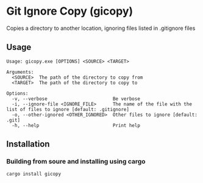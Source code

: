 # Git Ignore Copy (gicopy)
Copies a directory to another location, ignoring files listed in .gitignore files
## Usage
```
Usage: gicopy.exe [OPTIONS] <SOURCE> <TARGET>

Arguments:
  <SOURCE>  The path of the directory to copy from
  <TARGET>  The path of the directory to copy to

Options:
  -v, --verbose                        Be verbose
  -i, --ignore-file <IGNORE_FILE>      The name of the file with the list of files to ignore [default: .gitignore]
  -o, --other-ignored <OTHER_IGNORED>  Other files to ignore [default: .git]
  -h, --help                           Print help
```

## Installation
### Building from soure and installing using cargo
```
cargo install gicopy
```

